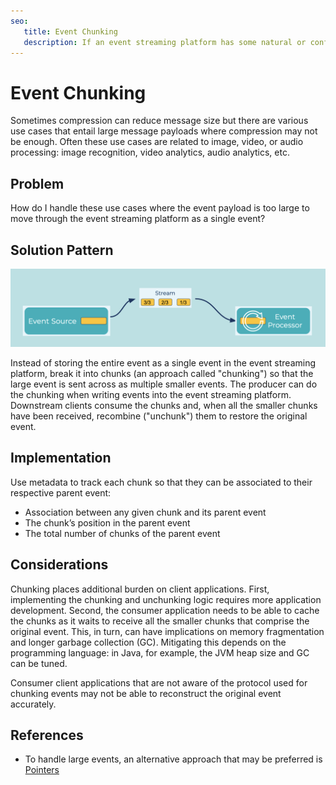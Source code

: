 ```yaml
---
seo:
   title: Event Chunking
   description: If an event streaming platform has some natural or configured size limit for the events, instead of storing the entire event, break it into chunks
---
```


# Event Chunking

Sometimes compression can reduce message size but there are various use cases that entail large message payloads where compression may not be enough.
Often these use cases are related to image, video, or audio processing: image recognition, video analytics, audio analytics, etc.

## Problem

How do I handle these use cases where the event payload is too large to move through the event streaming platform as a single event?

## Solution Pattern

![chunking](../img/event-chunking.png)

Instead of storing the entire event as a single event in the event streaming platform, break it into chunks (an approach called "chunking") so that the large event is sent across as multiple smaller events.
The producer can do the chunking when writing events into the event streaming platform.
Downstream clients consume the chunks and, when all the smaller chunks have been received, recombine ("unchunk") them to restore the original event.

## Implementation
Use metadata to track each chunk so that they can be associated to their respective parent event:

- Association between any given chunk and its parent event
- The chunk’s position in the parent event
- The total number of chunks of the parent event

## Considerations
Chunking places additional burden on client applications.
First, implementing the chunking and unchunking logic requires more application development.
Second, the consumer application needs to be able to cache the chunks as it waits to receive all the smaller chunks that comprise the original event.
This, in turn, can have implications on memory fragmentation and longer garbage collection (GC). Mitigating this depends on the programming language: in Java, for example, the JVM heap size and GC can be tuned.

Consumer client applications that are not aware of the protocol used for chunking events may not be able to reconstruct the original event accurately.

## References
* To handle large events, an alternative approach that may be preferred is [Pointers](../event-processing/pointers.md)
